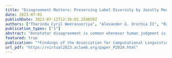 ```yaml
---
title: "Disagreement Matters: Preserving Label Diversity by Jointly Modeling Item and Annotator Label Distributions with DisCo"
date: 2023-07-01
publishDate: 2023-07-11T12:36:02.254859Z
authors: ["Tharindu Cyril Weerasooriya", "Alexander G. Ororbia II", "Raj Bhensadadia", "Ashiqur KhudaBukhsh", "Christopher M. Homan"]
publication_types: ["1"]
abstract: "Annotator disagreement is common whenever human judgment is needed for supervised learning. It is conventional to assume that one label per item represents ground truth. However, this obscures minority opinions, if present. We regard ``ground truth″ as the distribution of all labels that a population of annotators could produce, if asked (and of which we only have a small sample). We next introduce DisCo (Distribution from Context), a simple neural model that learns to predict this distribution. The model takes annotator-item pairs, rather than items alone, as input, and performs inference by aggregating over all annotators. Despite its simplicity, our experiments show that, on six benchmark datasets, our model is competitive with, and frequently outperforms, other, more complex models that either do not model specific annotators or were not designed for label distribution learning."
featured: true
publication: "*Findings of the Association for Computational Linguistics: ACL 2023*"
url_pdf: "https://virtual2023.aclweb.org/paper_P2024.html"
---
```


